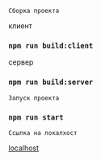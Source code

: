 ```
Сборка проекта
```

клиент
### `npm run build:client`

сервер
### `npm run build:server`

```
Запуск проекта
```

### `npm run start`

```
Ссылка на локалхост
```

[localhost](http://127.0.0.1:3000)